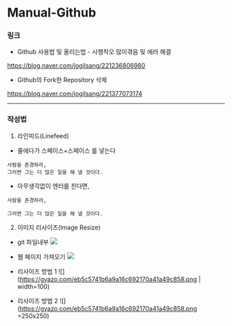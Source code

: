 # Manual-Github

### 링크
- Github 사용법 및 올리는법 - 시행착오 많이겪음 및 에러 해결

https://blog.naver.com/jogilsang/221236806980

- Github의 Fork한 Repository 삭제

https://blog.naver.com/jogilsang/221377073174

<hr/>

### 작성법
1. 라인피드(Linefeed)
- 줄에다가 스페이스+스페이스 를 넣는다
```
사람을 존경하라,  
그러면 그는 더 많은 일을 해 낼 것이다.
```
- 아무생각없이 엔터를 친다면, 
```
사람을 존경하라,

그러면 그는 더 많은 일을 해 낼 것이다.
```

2. 이미지 리사이즈(Image Resize)

- git 파일내부
![](/introduce/1024500.png)

- 웹 페이지 가져오기
![](https://gyazo.com/eb5c5741b6a9a16c692170a41a49c858.png)

- 리사이즈 방법 1
![](https://gyazo.com/eb5c5741b6a9a16c692170a41a49c858.png | width=100)

- 리사이즈 방법 2
![](https://gyazo.com/eb5c5741b6a9a16c692170a41a49c858.png =250x250)


